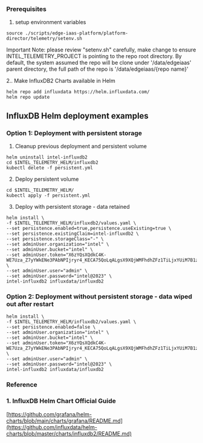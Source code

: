 ### Prerequisites 

1. setup environment variables 
```
source ./scripts/edge-iaas-platform/platform-director/telemetry/setenv.sh
```
Important Note: please review "setenv.sh" carefully, make change to ensure INTEL_TELEMETRY_PROJECT is pointing to the repo root directory. By default, the system assumed the repo will be clone under '/data/edgeiaas' parent directory, the full path of the repo is '/data/edgeiaas/{repo name}'

2.. Make InfluxDB2 Charts available in Helm 
```
helm repo add influxdata https://helm.influxdata.com/
helm repo update
```

## InfluxDB Helm deployment examples

### Option 1: Deployment with persistent storage

1. Cleanup previous deployment and persistent volume
```
helm uninstall intel-influxdb2
cd $INTEL_TELEMETRY_HELM/influxdb2
kubectl delete -f persistent.yml
```
2. Deploy persistent volume
```
cd $INTEL_TELEMETRY_HELM/
kubectl apply -f persistent.yml
```
3. Deploy with persistent storage - data retained
```
helm install \
-f $INTEL_TELEMETRY_HELM/influxdb2/values.yaml \
--set persistence.enabled=true,persistence.useExisting=true \
--set persistence.existingClaim=intel-influxdb2 \
--set persistence.storageClass="-" \
--set adminUser.organization="intel" \
--set adminUser.bucket="intel" \
--set adminUser.token="X6zYQsXQdkC4K-WE7Uza_Z7yYWkENe3PAbNPIjryr4_KECA75QoLqALgsX9XQjWMFhdhZFz1TiLjxYUiM7B1zw==" \
--set adminUser.user="admin" \
--set adminUser.password="intel@2023" \
intel-influxdb2 influxdata/influxdb2
```

### Option 2: Deployment without persistent storage - data wiped out after restart

```
helm install \
-f $INTEL_TELEMETRY_HELM/influxdb2/values.yaml \
--set persistence.enabled=false \
--set adminUser.organization="intel" \
--set adminUser.bucket="intel" \
--set adminUser.token="X6zYQsXQdkC4K-WE7Uza_Z7yYWkENe3PAbNPIjryr4_KECA75QoLqALgsX9XQjWMFhdhZFz1TiLjxYUiM7B1zw==" \
--set adminUser.user="admin" \
--set adminUser.password="intel@2023" \
intel-influxdb2 influxdata/influxdb2
```

### Reference

### 1. InfluxDB Helm Chart Official Guide
[https://github.com/grafana/helm-charts/blob/main/charts/grafana/README.md](https://github.com/influxdata/helm-charts/blob/master/charts/influxdb2/README.md)

